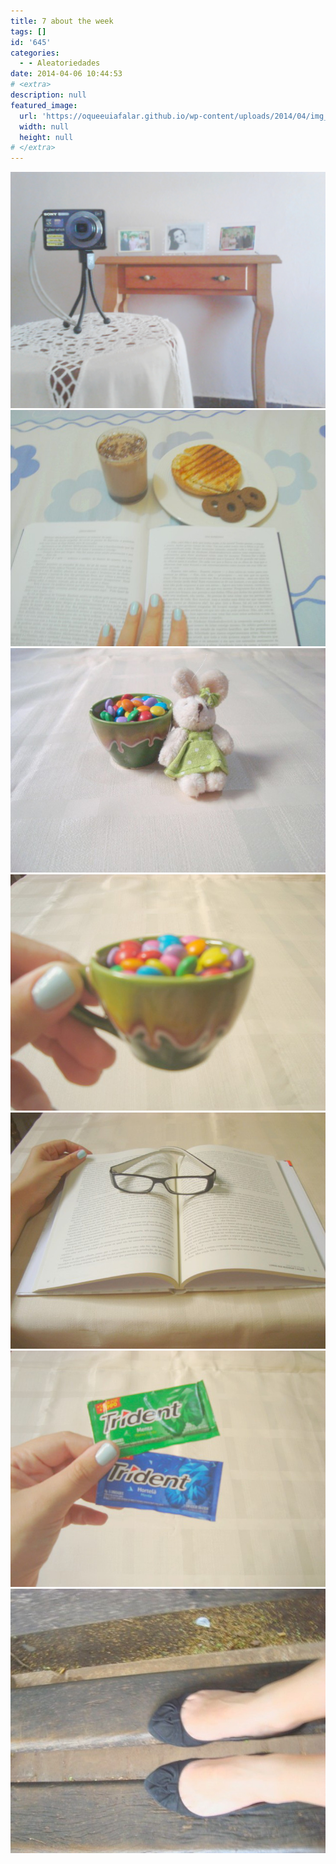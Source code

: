 ```yaml
---
title: 7 about the week
tags: []
id: '645'
categories:
  - - Aleatoriedades
date: 2014-04-06 10:44:53
# <extra>
description: null
featured_image: 
  url: 'https://oqueeuiafalar.github.io/wp-content/uploads/2014/04/img_20140328_1528441.jpg?w=650'
  width: null
  height: null
# </extra>
---
```


[![Image](/wp-content/uploads/2014/04/img_20140328_1528441.jpg?w=650)](/wp-content/uploads/2014/04/img_20140328_1528441.jpg) [![Image](/wp-content/uploads/2014/04/dsc02472.jpg?w=650)](/wp-content/uploads/2014/04/dsc02472.jpg) [![Image](/wp-content/uploads/2014/04/dsc02459.jpg?w=650)](/wp-content/uploads/2014/04/dsc02459.jpg) [![Image](/wp-content/uploads/2014/04/dsc02456.jpg?w=650)](/wp-content/uploads/2014/04/dsc02456.jpg) [![Image](/wp-content/uploads/2014/04/dsc02450.jpg?w=650)](/wp-content/uploads/2014/04/dsc02450.jpg) [![Image](/wp-content/uploads/2014/04/dsc02453.jpg?w=650)](/wp-content/uploads/2014/04/dsc02453.jpg) [![Image](/wp-content/uploads/2014/04/dsc02411.jpg?w=650)](/wp-content/uploads/2014/04/dsc02411.jpg)
